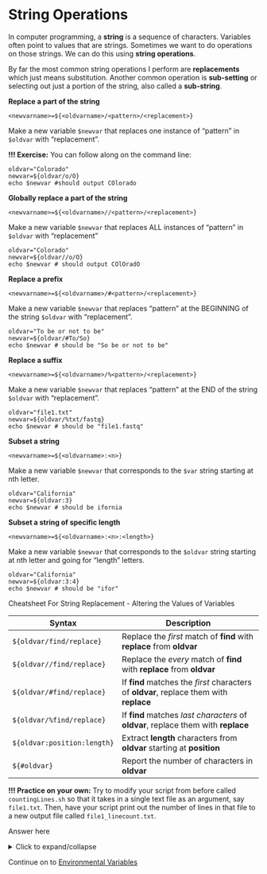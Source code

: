 # String Operations

In computer programming, a **string** is a sequence of characters. Variables often point to values that are strings. Sometimes we want to do operations on those strings. We can do this using **string operations**.

By far the most common string operations I perform are **replacements** which just means substitution. Another common operation is **sub-setting** or selecting out just a portion of the string, also called a **sub-string**.

**Replace a part of the string**

`<newvarname>=${<oldvarname>/<pattern>/<replacement>}`

Make a new variable `$newvar` that replaces one instance of “pattern” in `$oldvar` with “replacement”.

**!!! Exercise:** You can follow along on the command line:

```
oldvar="Colorado"
newvar=${oldvar/o/O}
echo $newvar #should output COlorado
```

**Globally replace a part of the string**

```
<newvarname>=${<oldvarname>//<pattern>/<replacement>}
```

Make a new variable `$newvar` that replaces ALL instances of “pattern” in `$oldvar` with “replacement”

```
oldvar="Colorado"
newvar=${oldvar//o/O}
echo $newvar # should output COlOradO
```

**Replace a prefix**

`<newvarname>=${<oldvarname>/#<pattern>/<replacement>}`

Make a new variable `$newvar` that replaces “pattern” at the BEGINNING of the string `$oldvar` with “replacement”.

```
oldvar="To be or not to be"
newvar=${oldvar/#To/So}
echo $newvar # should be "So be or not to be"
```

**Replace a suffix**

`<newvarname>=${<oldvarname>/%<pattern>/<replacement>}`

Make a new variable `$newvar` that replaces “pattern” at the END of the string `$oldvar` with “replacement”.

```
oldvar="file1.txt"
newvar=${oldvar/%txt/fastq}
echo $newvar # should be "file1.fastq"
```

**Subset a string** 

`<newvarname>=${<oldvarname>:<n>}`

Make a new variable `$newvar` that corresponds to the `$var` string starting at nth letter.

```
oldvar="California"
newvar=${oldvar:3}
echo $newvar # should be ifornia
```

**Subset a string of specific length** 

`<newvarname>=${<oldvarname>:<n>:<length>}`

Make a new variable `$newvar` that corresponds to the `$oldvar` string starting at nth letter and going for “length” letters.

```
oldvar="California"
newvar=${oldvar:3:4}
echo $newvar # should be "ifor"
```

Cheatsheet For String Replacement - Altering the Values of Variables

| Syntax | Description |
|--------|-------------|
| `${oldvar/find/replace}` | Replace the *first* match of **find** with **replace** from **oldvar** |
| `${oldvar//find/replace}` | Replace the *every* match of **find** with **replace** from **oldvar** |
| `${oldvar/#find/replace}` | If **find** matches the *first* characters of **oldvar**, replace them with **replace** |
| `${oldvar/%find/replace}` | If **find** matches *last characters* of **oldvar**, replace them with **replace** |
| `${oldvar:position:length}` | Extract **length** characters from **oldvar** starting at **position** |
| `${#oldvar}` | Report the number of characters in **oldvar** |

**!!! Practice on your own:** Try to modify your script from before called `countingLines.sh` so that it takes in a single text file as an argument, say `file1.txt`. Then, have your script print out the number of lines in that file to a new output file called `file1_linecount.txt`.

Answer here

<details>
  <summary>Click to expand/collapse</summary>

```
#!/usr/bin/env bash
 
# capture the first argument in a variable called myfirstfile
myfirstfile=$1
 
# use a sub-string substitution line to create a new variable called myoutputfile in which .txt is substituted for _linecount.txt
myoutputfile=${myfirstfile/%.txt/_linecount.txt}
 
# operate on the input file and save the line count to the desired output file
wc -l $myfirstfile > $myoutputfile
 
#allfiles=$*
#wc -l ${allfiles[*]}
```

</details>

Continue on to [Environmental Variables](3-9_Environmental_Variables.md)
